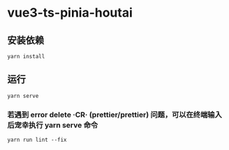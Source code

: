 # vue3-ts-pinia-houtai

## 安装依赖

`yarn install`

## 运行

`yarn serve`

### 若遇到 error delete ·CR· (prettier/prettier) 问题，可以在终端输入后宠幸执行 yarn serve 命令

`yarn run lint --fix`
